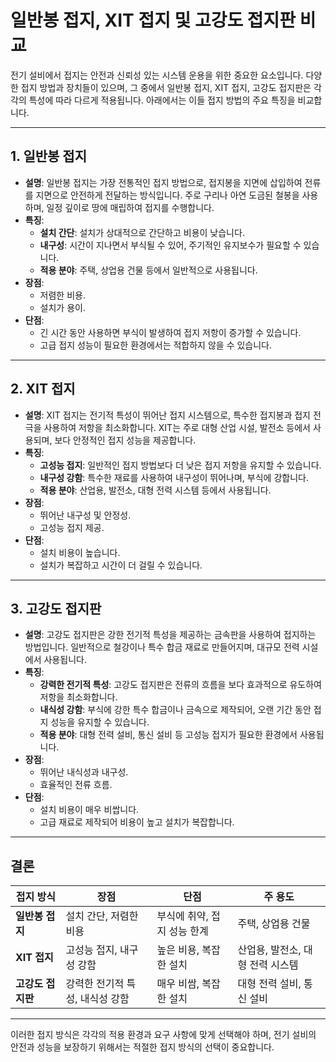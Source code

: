 # 일반봉 접지, XIT 접지 및 고강도 접지판 비교

전기 설비에서 접지는 안전과 신뢰성 있는 시스템 운용을 위한 중요한 요소입니다. 다양한 접지 방법과 장치들이 있으며, 그 중에서 일반봉 접지, XIT 접지, 고강도 접지판은 각각의 특성에 따라 다르게 적용됩니다. 아래에서는 이들 접지 방법의 주요 특징을 비교합니다.

---

## 1. **일반봉 접지**

- **설명**: 일반봉 접지는 가장 전통적인 접지 방법으로, 접지봉을 지면에 삽입하여 전류를 지면으로 안전하게 전달하는 방식입니다. 주로 구리나 아연 도금된 철봉을 사용하며, 일정 깊이로 땅에 매립하여 접지를 수행합니다.
- **특징**:
  - **설치 간단**: 설치가 상대적으로 간단하고 비용이 낮습니다.
  - **내구성**: 시간이 지나면서 부식될 수 있어, 주기적인 유지보수가 필요할 수 있습니다.
  - **적용 분야**: 주택, 상업용 건물 등에서 일반적으로 사용됩니다.
- **장점**:
  - 저렴한 비용.
  - 설치가 용이.
- **단점**:
  - 긴 시간 동안 사용하면 부식이 발생하여 접지 저항이 증가할 수 있습니다.
  - 고급 접지 성능이 필요한 환경에서는 적합하지 않을 수 있습니다.

---

## 2. **XIT 접지**

- **설명**: XIT 접지는 전기적 특성이 뛰어난 접지 시스템으로, 특수한 접지봉과 접지 전극을 사용하여 저항을 최소화합니다. XIT는 주로 대형 산업 시설, 발전소 등에서 사용되며, 보다 안정적인 접지 성능을 제공합니다.
- **특징**:
  - **고성능 접지**: 일반적인 접지 방법보다 더 낮은 접지 저항을 유지할 수 있습니다.
  - **내구성 강함**: 특수한 재료를 사용하여 내구성이 뛰어나며, 부식에 강합니다.
  - **적용 분야**: 산업용, 발전소, 대형 전력 시스템 등에서 사용됩니다.
- **장점**:
  - 뛰어난 내구성 및 안정성.
  - 고성능 접지 제공.
- **단점**:
  - 설치 비용이 높습니다.
  - 설치가 복잡하고 시간이 더 걸릴 수 있습니다.

---

## 3. **고강도 접지판**

- **설명**: 고강도 접지판은 강한 전기적 특성을 제공하는 금속판을 사용하여 접지하는 방법입니다. 일반적으로 철강이나 특수 합금 재료로 만들어지며, 대규모 전력 시설에서 사용됩니다.
- **특징**:
  - **강력한 전기적 특성**: 고강도 접지판은 전류의 흐름을 보다 효과적으로 유도하여 저항을 최소화합니다.
  - **내식성 강함**: 부식에 강한 특수 합금이나 금속으로 제작되어, 오랜 기간 동안 접지 성능을 유지할 수 있습니다.
  - **적용 분야**: 대형 전력 설비, 통신 설비 등 고성능 접지가 필요한 환경에서 사용됩니다.
- **장점**:
  - 뛰어난 내식성과 내구성.
  - 효율적인 전류 흐름.
- **단점**:
  - 설치 비용이 매우 비쌉니다.
  - 고급 재료로 제작되어 비용이 높고 설치가 복잡합니다.

---

## 결론

| 접지 방식           | 장점                          | 단점                          | 주 용도                   |
|--------------------|-----------------------------|-----------------------------|------------------------|
| **일반봉 접지**     | 설치 간단, 저렴한 비용        | 부식에 취약, 접지 성능 한계    | 주택, 상업용 건물           |
| **XIT 접지**        | 고성능 접지, 내구성 강함       | 높은 비용, 복잡한 설치        | 산업용, 발전소, 대형 전력 시스템 |
| **고강도 접지판**    | 강력한 전기적 특성, 내식성 강함 | 매우 비쌈, 복잡한 설치        | 대형 전력 설비, 통신 설비    |

---

이러한 접지 방식은 각각의 적용 환경과 요구 사항에 맞게 선택해야 하며, 전기 설비의 안전과 성능을 보장하기 위해서는 적절한 접지 방식의 선택이 중요합니다.

